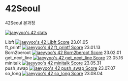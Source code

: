 # 42Seoul
42Seoul 본과정

<a href="https://github.com/JaeSeoKim/badge42"><img src="https://badge42.vercel.app/api/v2/cllgb0pcb006808lbqfhh9mxs/stats?cursusId=21&coalitionId=86" alt="jaeyyoo's 42 stats" /></a>

Libft <a href="https://github.com/JaeSeoKim/badge42"><img src="https://badge42.vercel.app/api/v2/cllgb0pcb006808lbqfhh9mxs/project/2868073" alt="jaeyyoo's 42 Libft Score" /></a> 23.01.05 <br>
ft_printf <a href="https://github.com/JaeSeoKim/badge42"><img src="https://badge42.vercel.app/api/v2/cllgb0pcb006808lbqfhh9mxs/project/2926687" alt="jaeyyoo's 42 ft_printf Score" /></a> 23.01.13 <br>
Born2beroot <a href="https://github.com/JaeSeoKim/badge42"><img src="https://badge42.vercel.app/api/v2/cllgb0pcb006808lbqfhh9mxs/project/2926688" alt="jaeyyoo's 42 Born2beroot Score" /></a> 23.02.01 <br>
get_next_line <a href="https://github.com/JaeSeoKim/badge42"><img src="https://badge42.vercel.app/api/v2/cllgb0pcb006808lbqfhh9mxs/project/2926689" alt="jaeyyoo's 42 get_next_line Score" /></a> 23.05.16 <br>
minitalk <a href="https://github.com/JaeSeoKim/badge42"><img src="https://badge42.vercel.app/api/v2/cllgb0pcb006808lbqfhh9mxs/project/3093817" alt="jaeyyoo's 42 minitalk Score" /></a> 23.05.31 <br>
push_swap <a href="https://github.com/JaeSeoKim/badge42"><img src="https://badge42.vercel.app/api/v2/cllgb0pcb006808lbqfhh9mxs/project/3108120" alt="jaeyyoo's 42 push_swap Score" /></a> 23.07.07 <br>
so_long <a href="https://github.com/JaeSeoKim/badge42"><img src="https://badge42.vercel.app/api/v2/cllgb0pcb006808lbqfhh9mxs/project/3151043" alt="jaeyyoo's 42 so_long Score" /></a> 23.08.04
